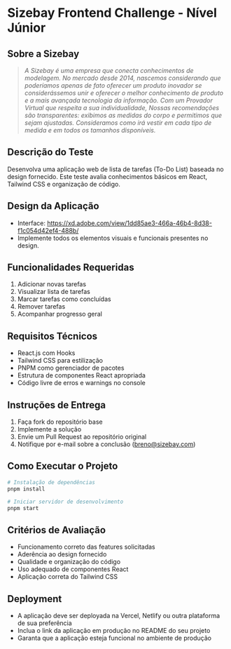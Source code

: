 # Sizebay Frontend Challenge - Nível Júnior

## Sobre a Sizebay

> _A Sizebay é uma empresa que conecta conhecimentos de modelagem. No mercado desde 2014, nascemos considerando que poderíamos apenas de fato oferecer um produto inovador se considerássemos unir e oferecer o melhor conhecimento de produto e a mais avançada tecnologia da informação. Com um Provador Virtual que respeita a sua individualidade, Nossas recomendações são transparentes: exibimos as medidas do corpo e permitimos que sejam ajustadas. Consideramos como irá vestir em cada tipo de medida e em todos os tamanhos disponíveis._

## Descrição do Teste

Desenvolva uma aplicação web de lista de tarefas (To-Do List) baseada no design fornecido. Este teste avalia conhecimentos básicos em React, Tailwind CSS e organização de código.


## Design da Aplicação

- Interface: https://xd.adobe.com/view/1dd85ae3-466a-46b4-8d38-f1c054d42ef4-488b/
- Implemente todos os elementos visuais e funcionais presentes no design.

## Funcionalidades Requeridas

1. Adicionar novas tarefas
2. Visualizar lista de tarefas
3. Marcar tarefas como concluídas
4. Remover tarefas
5. Acompanhar progresso geral

## Requisitos Técnicos

- React.js com Hooks
- Tailwind CSS para estilização
- PNPM como gerenciador de pacotes
- Estrutura de componentes React apropriada
- Código livre de erros e warnings no console

## Instruções de Entrega

1. Faça fork do repositório base
2. Implemente a solução
3. Envie um Pull Request ao repositório original
4. Notifique por e-mail sobre a conclusão (breno@sizebay.com)

## Como Executar o Projeto

```bash
# Instalação de dependências
pnpm install

# Iniciar servidor de desenvolvimento
pnpm start
```

## Critérios de Avaliação

- Funcionamento correto das features solicitadas
- Aderência ao design fornecido
- Qualidade e organização do código
- Uso adequado de componentes React
- Aplicação correta do Tailwind CSS

## Deployment

- A aplicação deve ser deployada na Vercel, Netlify ou outra plataforma de sua preferência
- Inclua o link da aplicação em produção no README do seu projeto
- Garanta que a aplicação esteja funcional no ambiente de produção
